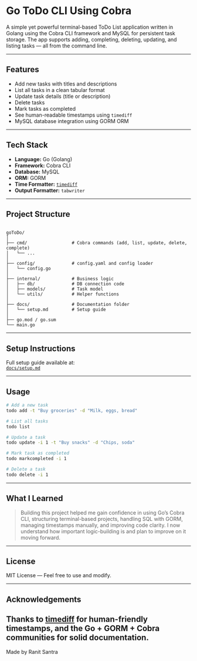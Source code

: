 # Go ToDo CLI Using Cobra

A simple yet powerful terminal-based ToDo List application written in Golang using the Cobra CLI framework and MySQL for persistent task storage. The app supports adding, completing, deleting, updating, and listing tasks — all from the command line.

---

## Features

- Add new tasks with titles and descriptions
- List all tasks in a clean tabular format
- Update task details (title or description)
- Delete tasks
- Mark tasks as completed
- See human-readable timestamps using `timediff`
- MySQL database integration using GORM ORM

---

## Tech Stack

- **Language:** Go (Golang)
- **Framework:** Cobra CLI
- **Database:** MySQL
- **ORM:** GORM
- **Time Formatter:** [`timediff`](https://github.com/mergestat/timediff)
- **Output Formatter:** `tabwriter`

---

## Project Structure

```

goToDo/
│
├── cmd/                 # Cobra commands (add, list, update, delete, complete)
│   └── ...
│
├── config/              # config.yaml and config loader
│   └── config.go
│
├── internal/            # Business logic
│   ├── db/              # DB connection code
│   ├── models/          # Task model
│   └── utils/           # Helper functions
│
├── docs/                # Documentation folder
│   └── setup.md         # Setup guide
│
├── go.mod / go.sum
└── main.go

````

---

## Setup Instructions

Full setup guide available at:  
[`docs/setup.md`](docs/setup.md)

---

## Usage

```bash
# Add a new task
todo add -t "Buy groceries" -d "Milk, eggs, bread"

# List all tasks
todo list

# Update a task
todo update -i 1 -t "Buy snacks" -d "Chips, soda"

# Mark task as completed
todo markcompleted -i 1

# Delete a task
todo delete -i 1
````

---

## What I Learned

> Building this project helped me gain confidence in using Go’s Cobra CLI, structuring terminal-based projects, handling SQL with GORM, managing timestamps manually, and improving code clarity. I now understand how important logic-building is and plan to improve on it moving forward.

---

## License

MIT License — Feel free to use and modify.

---

## Acknowledgements

Thanks to [timediff](https://github.com/mergestat/timediff) for human-friendly timestamps, and the Go + GORM + Cobra communities for solid documentation.
---
Made by Ranit Santra
